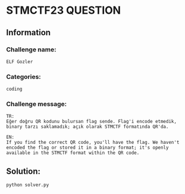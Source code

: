 # STMCTF23 QUESTION

## Information
### Challenge name:

`ELF Gozler`

### Categories:
`coding`

### Challenge message:
```
TR:
Eğer doğru QR kodunu bulursan flag sende. Flag'i encode etmedik, binary tarzı saklamadık; açık olarak STMCTF formatında QR'da.

EN:
If you find the correct QR code, you'll have the flag. We haven't encoded the flag or stored it in a binary format; it's openly available in the STMCTF format within the QR code.
```


## Solution:
```
python solver.py
```
